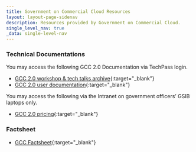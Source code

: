 ```yaml
---
title: Government on Commercial Cloud Resources
layout: layout-page-sidenav
description: Resources provided by Government on Commercial Cloud.
single_level_nav: true
_data: single-level-nav
---
```


### Technical Documentations

You may access the following GCC 2.0 Documentation via TechPass login.

- [GCC 2.0 workshop & tech talks archive](https://docs.developer.tech.gov.sg/docs/gcc-2-tech-talks/){:target="_blank"}
- [GCC 2.0 user documentation](https://docs.developer.tech.gov.sg/docs/gcc-version-2-user-documentation){:target="_blank"}

You may access the following via the Intranet on government officers’ GSIB laptops only.

- [GCC 2.0 pricing](https://gccprod.sharepoint.com/sites/GOVTECH-digitalgov/MHI/GCC/SitePages/MHI-GCC-GCC2.0.aspx){:target="_blank"}

### Factsheet

- [GCC Factsheet](/assets/files/gcc-factsheet-121222.pdf){:target="_blank"}
